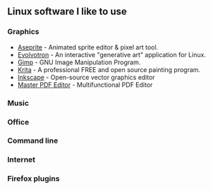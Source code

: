 ## Linux software I like to use

### Graphics
- [Aseprite](https://www.aseprite.org "Aseprite") - Animated sprite editor & pixel art tool.
- [Evolvotron](http://www.bottlenose.net/share/evolvotron "Evolvotron") - An interactive "generative art" application for Linux.
- [Gimp](http://www.gimp.org "Gimp") - GNU Image Manipulation Program.
- [Krita](https://krita.org "Krita") - A professional FREE and open source painting program.
- [Inkscape](https://inkscape.org "Inkscape") - Open-source vector graphics editor
- [Master PDF Editor](https://code-industry.net/masterpdfeditor/ "Master PDF Editor") - Multifunctional PDF Editor

###  Music

###  Office

### Command line

### Internet

### Firefox plugins
